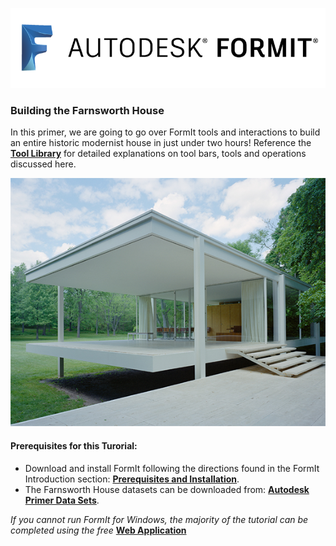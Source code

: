 ![](/assets/b5030b43-df24-4259-ad6a-94bcad61bc78.png)

### Building the Farnsworth House

In this primer, we are going to go over FormIt tools and interactions to build an entire historic modernist house in just under two hours! 
Reference the [**Tool Library**](../tool-library/tool-library.md) for detailed explanations on tool bars, tools and operations discussed here. 

![](./images/49e004f3-d500-4890-9188-e8a87c1e396a-2.png)

#### Prerequisites for this Turorial:
- Download and install FormIt following the directions found in the FormIt Introduction section: [**Prerequisites and Installation**](../formit-introduction/prerequisites-and-installation.md).
- The Farnsworth House datasets can be downloaded from: [**Autodesk Primer Data Sets**](https://autodesk.app.box.com/s/thavswirrbflit27rbqzl26ljj7fu1uv).

*If you cannot run FormIt for Windows, the majority of the tutorial can be completed using the free* [**Web Application**](https://formit.autodesk.com/app)

